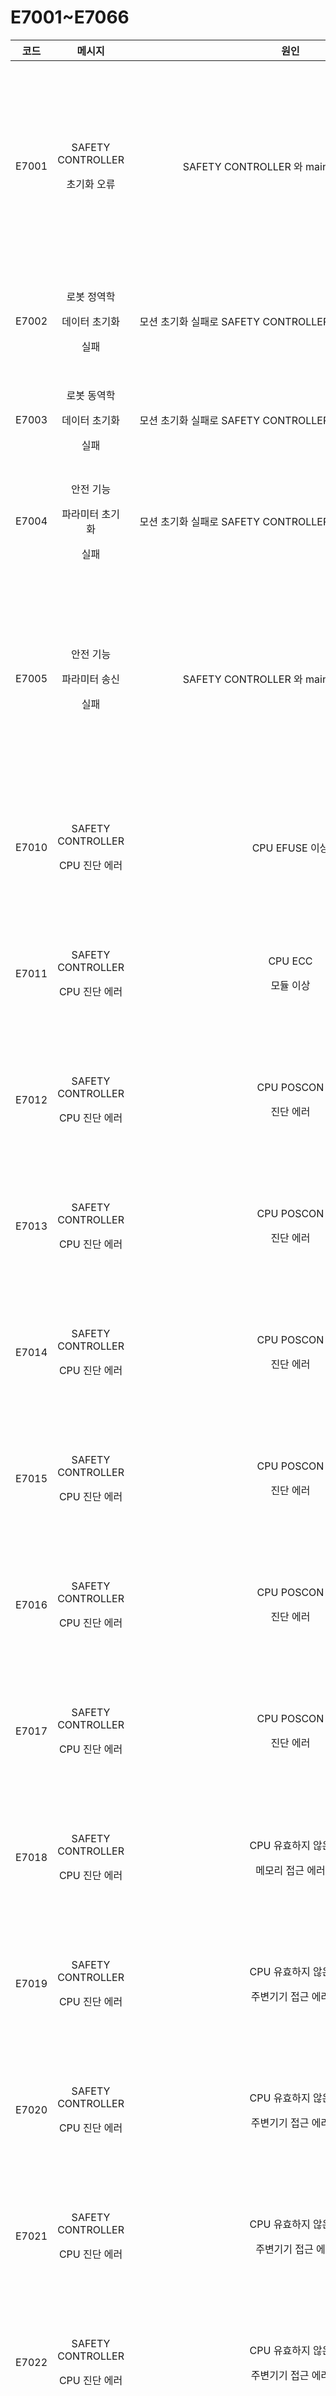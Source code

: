 ﻿# E7001\~E7066

| **코드** |                  **메시지**                  |                            **원인**                           | 　　　　**해결책**                                                                                                                                  |
| :----: | :---------------------------------------: | :---------------------------------------------------------: | -------------------------------------------------------------------------------------------------------------------------------------------- |
|  E7001 |   <p>SAFETY CONTROLLER </p><p>초기화 오류</p>  |             SAFETY CONTROLLER 와 main b/d간 통신 이상             | <ul><li>제어기를 재부팅하십시오.</li><li>SAFETY CONTROLLER 와 main b/d간의 통신 케이블을 확인하십시오.</li><li>문제가 지속되면 SAFETY CONTROLLER 보드를 교체하십시오.</li></ul>        |
|  E7002 |   <p>로봇 정역학 </p><p>데이터 초기화 </p><p>실패</p>  |         모션 초기화 실패로 SAFETY CONTROLLER 로의 데이터 송신을 실패함         | <ul><li>제어기를 재부팅하십시오.</li><li>문제가 지속되면 당사에 문의하십시오.</li></ul>                                                                                 |
|  E7003 |   <p>로봇 동역학 </p><p>데이터 초기화 </p><p>실패</p>  |         모션 초기화 실패로 SAFETY CONTROLLER 로의 데이터 송신을 실패함         | <ul><li>제어기를 재부팅하십시오.</li><li>문제가 지속되면 당사에 문의하십시오.</li></ul>                                                                                 |
|  E7004 |   <p>안전 기능 </p><p>파라미터 초기화 </p><p>실패</p>  |         모션 초기화 실패로 SAFETY CONTROLLER 로의 데이터 송신을 실패함         | <ul><li>제어기를 재부팅하십시오.</li><li>문제가 지속되면 당사에 문의하십시오.</li></ul>                                                                                 |
|  E7005 |   <p>안전 기능 </p><p>파라미터 송신 </p><p>실패</p>   |             SAFETY CONTROLLER 와 main b/d간 통신 이상             | <ul><li>제어기를 재부팅하십시오.</li><li>SAFETY CONTROLLER 와 main b/d간의 통신 케이블을 확인하십시오.</li><li>문제가 지속되면 SAFETY CONTROLLER 보드를 교체하십시오.</li></ul>        |
|  E7010 | <p>SAFETY CONTROLLER </p><p>CPU 진단 에러</p> |                         CPU EFUSE 이상                        | <ul><li>제어기를 재부팅하십시오.</li><li>문제가 지속되면 SAFETY CONTROLLER 보드를 교체하십시오.</li></ul>                                                               |
|  E7011 | <p>SAFETY CONTROLLER </p><p>CPU 진단 에러</p> |                 <p>CPU ECC </p><p>모듈 이상</p>                 | <ul><li>제어기를 재부팅하십시오.</li><li>문제가 지속되면 SAFETY CONTROLLER 보드를 교체하십시오.</li></ul>                                                               |
|  E7012 | <p>SAFETY CONTROLLER </p><p>CPU 진단 에러</p> |                <p>CPU POSCON </p><p>진단 에러</p>               | <ul><li>제어기를 재부팅하십시오.</li><li>문제가 지속되면 SAFETY CONTROLLER 보드를 교체하십시오.</li></ul>                                                               |
|  E7013 | <p>SAFETY CONTROLLER </p><p>CPU 진단 에러</p> |                <p>CPU POSCON </p><p>진단 에러</p>               | <ul><li>제어기를 재부팅하십시오.</li><li>문제가 지속되면 SAFETY CONTROLLER 보드를 교체하십시오.</li></ul>                                                               |
|  E7014 | <p>SAFETY CONTROLLER </p><p>CPU 진단 에러</p> |                <p>CPU POSCON </p><p>진단 에러</p>               | <ul><li>제어기를 재부팅하십시오.</li><li>문제가 지속되면 SAFETY CONTROLLER 보드를 교체하십시오.</li></ul>                                                               |
|  E7015 | <p>SAFETY CONTROLLER </p><p>CPU 진단 에러</p> |                <p>CPU POSCON </p><p>진단 에러</p>               | <ul><li>제어기를 재부팅하십시오.</li><li>문제가 지속되면 SAFETY CONTROLLER 보드를 교체하십시오.</li></ul>                                                               |
|  E7016 | <p>SAFETY CONTROLLER </p><p>CPU 진단 에러</p> |                <p>CPU POSCON </p><p>진단 에러</p>               | <ul><li>제어기를 재부팅하십시오.</li><li>문제가 지속되면 SAFETY CONTROLLER 보드를 교체하십시오.</li></ul>                                                               |
|  E7017 | <p>SAFETY CONTROLLER </p><p>CPU 진단 에러</p> |                <p>CPU POSCON </p><p>진단 에러</p>               | <ul><li>제어기를 재부팅하십시오.</li><li>문제가 지속되면 SAFETY CONTROLLER 보드를 교체하십시오.</li></ul>                                                               |
|  E7018 | <p>SAFETY CONTROLLER </p><p>CPU 진단 에러</p> |             <p>CPU 유효하지 않은 </p><p>메모리 접근 에러</p>             | <ul><li>제어기를 재부팅하십시오.</li><li>문제가 지속되면 SAFETY CONTROLLER 보드를 교체하십시오.</li></ul>                                                               |
|  E7019 | <p>SAFETY CONTROLLER </p><p>CPU 진단 에러</p> |             <p>CPU 유효하지 않은 </p><p>주변기기 접근 에러</p>            | <ul><li>제어기를 재부팅하십시오.</li><li>문제가 지속되면 SAFETY CONTROLLER 보드를 교체하십시오.</li></ul>                                                               |
|  E7020 | <p>SAFETY CONTROLLER </p><p>CPU 진단 에러</p> |             <p>CPU 유효하지 않은 </p><p>주변기기 접근 에러</p>            | <ul><li>제어기를 재부팅하십시오.</li><li>문제가 지속되면 SAFETY CONTROLLER 보드를 교체하십시오</li></ul>                                                                |
|  E7021 | <p>SAFETY CONTROLLER </p><p>CPU 진단 에러</p> |             <p>CPU 유효하지 않은 </p><p>주변기기 접근 에</p>             | <ul><li><input type="checkbox" checked>제어기를 재부팅하십시오.</li><li><input type="checkbox" checked>문제가 지속되면 SAFETY CONTROLLER 보드를 교체하십시오.</li></ul> |
|  E7022 | <p>SAFETY CONTROLLER </p><p>CPU 진단 에러</p> |             <p>CPU 유효하지 않은 </p><p>주변기기 접근 에러</p>            | <ul><li>제어기를 재부팅하십시오.</li><li>문제가 지속되면 SAFETY CONTROLLER 보드를 교체하십시오.</li></ul>                                                               |
|  E7022 | <p>SAFETY CONTROLLER </p><p>CPU 진단 에러</p> |             <p>CPU 유효하지 않은 </p><p>주변기기 접근 에러</p>            | <ul><li>제어기를 재부팅하십시오.</li><li>문제가 지속되면 SAFETY CONTROLLER 보드를 교체하십시오.</li></ul>                                                               |
|  E7023 | <p>SAFETY CONTROLLER </p><p>CPU 진단 에러</p> |             <p>CPU 유효하지 않은 </p><p>주변기기 접근 에러</p>            | <ul><li>제어기를 재부팅하십시오.</li><li>문제가 지속되면 SAFETY CONTROLLER 보드를 교체하십시오.</li></ul>                                                               |
|  E7024 | <p>SAFETY CONTROLLER </p><p>CPU 진단 에러</p> |             <p>CPU 유효하지 않은 </p><p>주변기기 접근 에러</p>            | <ul><li>제어기를 재부팅하십시오.</li><li>문제가 지속되면 SAFETY CONTROLLER 보드를 교체하십시오.</li></ul>                                                               |
|  E7025 | <p>SAFETY CONTROLLER </p><p>CPU 진단 에러</p> |             <p>CPU 유효하지 않은 </p><p>주변기기 접근 에러</p>            | <ul><li>제어기를 재부팅하십시오.</li><li>문제가 지속되면 SAFETY CONTROLLER 보드를 교체하십시오.</li></ul>                                                               |
|  E7026 | <p>SAFETY CONTROLLER </p><p>CPU 진단 에러</p> |            <p>CPU REG1 ADC</p><p> RAM 패리티 에러</p>            | <ul><li>제어기를 재부팅하십시오.</li><li>문제가 지속되면 SAFETY CONTROLLER 보드를 교체하십시오.</li></ul>                                                               |
|  E7027 | <p>SAFETY CONTROLLER </p><p>CPU 진단 에러</p> |            <p>CPU REG2 ADC </p><p>RAM 패리티 에러</p>            | <ul><li>제어기를 재부팅하십시오.</li><li>문제가 지속되면 SAFETY CONTROLLER 보드를 교체하십시오.</li></ul>                                                               |
|  E7028 | <p>SAFETY CONTROLLER </p><p>CPU 진단 에러</p> | <p>CPU SPI1 MIBSPI ANALOG</p><p>LOOPBACK </p><p>TEST 에러</p> | <ul><li>제어기를 재부팅하십시오.</li><li>문제가 지속되면 SAFETY CONTROLLER 보드를 교체하십시오.</li></ul>                                                               |
|  E7029 | <p>SAFETY CONTROLLER </p><p>CPU 진단 에러</p> |           CPU SPI1 MIBSPI ECC\_TEST\_MODE\_1BIT 에러          | <ul><li>제어기를 재부팅하십시오.</li><li>문제가 지속되면 SAFETY CONTROLLER 보드를 교체하십시오.</li></ul>                                                               |
|  E7030 | <p>SAFETY CONTROLLER </p><p>CPU 진단 에러</p> |           CPU SPI1 MIBSPI ECC\_TEST\_MODE\_1BIT 에러          | <ul><li>제어기를 재부팅하십시오.</li><li>문제가 지속되면 SAFETY CONTROLLER 보드를 교체하십시오.</li></ul>                                                               |
|  E7031 | <p>SAFETY CONTROLLER </p><p>CPU 진단 에러</p> |   ERR\_SPI1\_MIBSPI\_ECC\_TEST\_MODE\_1BIT\_FAULT\_INJECT   | <ul><li>제어기를 재부팅하십시오.</li><li>문제가 지속되면 SAFETY CONTROLLER 보드를 교체하십시오.</li></ul>                                                               |
|  E7032 | <p>SAFETY CONTROLLER </p><p>CPU 진단 에러</p> |   ERR\_SPI1\_MIBSPI\_ECC\_TEST\_MODE\_2BIT\_FAULT\_INJECT   | <ul><li>제어기를 재부팅하십시오.</li><li>문제가 지속되면 SAFETY CONTROLLER 보드를 교체하십시오.</li></ul>                                                               |
|  E7033 | <p>SAFETY CONTROLLER </p><p>CPU 진단 에러</p> |                   ERR\_VIM\_SOFTWARE\_TEST                  | <ul><li>제어기를 재부팅하십시오.</li><li>문제가 지속되면 SAFETY CONTROLLER 보드를 교체하십시오.</li></ul>                                                               |
|  E7034 | <p>SAFETY CONTROLLER </p><p>CPU 진단 에러</p> |              ERR\_DCAN1\_ECC\_TEST\_MODE\_1BIT              | <ul><li>제어기를 재부팅하십시오.</li><li>문제가 지속되면 SAFETY CONTROLLER 보드를 교체하십시오.</li></ul>                                                               |
|  E7035 | <p>SAFETY CONTROLLER C</p><p>PU 진단 에러</p> |              ERR\_DCAN2\_ECC\_TEST\_MODE\_1BIT              | <ul><li>제어기를 재부팅하십시오.</li><li>문제가 지속되면 SAFETY CONTROLLER 보드를 교체하십시오.</li></ul>                                                               |
|  E7036 | <p>SAFETY CONTROLLER </p><p>CPU 진단 에러</p> |              ERR\_DCAN1\_ECC\_TEST\_MODE\_2BIT              | <ul><li>제어기를 재부팅하십시오.</li><li>문제가 지속되면 SAFETY CONTROLLER 보드를 교체하십시오.</li></ul>                                                               |
|  E7037 | <p>SAFETY CONTROLLER </p><p>CPU 진단 에러</p> |              ERR\_DCAN2\_ECC\_TEST\_MODE\_2BIT              | <ul><li>제어기를 재부팅하십시오.</li><li>문제가 지속되면 SAFETY CONTROLLER 보드를 교체하십시오.</li></ul>                                                               |
|  E7038 | <p>SAFETY CONTROLLER </p><p>CPU 진단 에러</p> |       ERR\_DCAN1\_ECC\_TEST\_MODE\_1BIT\_FAULT\_INJECT      | <ul><li>제어기를 재부팅하십시오.</li><li>문제가 지속되면 SAFETY CONTROLLER 보드를 교체하십시오.</li></ul>                                                               |
|  E7039 | <p>SAFETY CONTROLLER </p><p>CPU 진단 에러</p> |       ERR\_DCAN1\_ECC\_TEST\_MODE\_2BIT\_FAULT\_INJECT      | <ul><li>제어기를 재부팅하십시오.</li><li>문제가 지속되면 SAFETY CONTROLLER 보드를 교체하십시오.</li></ul>                                                               |
|  E7040 | <p>SAFETY CONTROLLER </p><p>CPU 진단 에러</p> |       ERR\_DCAN2\_ECC\_TEST\_MODE\_1BIT\_FAULT\_INJECT      | <ul><li>제어기를 재부팅하십시오.</li><li>문제가 지속되면 SAFETY CONTROLLER 보드를 교체하십시오.</li></ul>                                                               |
|  E7041 | <p>SAFETY CONTROLLER </p><p>CPU 진단 에러</p> |       ERR\_DCAN2\_ECC\_TEST\_MODE\_2BIT\_FAULT\_INJECT      | <ul><li>제어기를 재부팅하십시오.</li><li>문제가 지속되면 SAFETY CONTROLLER 보드를 교체하십시오.</li></ul>                                                               |
|  E7042 | <p>SAFETY CONTROLLER </p><p>CPU 진단 에러</p> |              ERR\_FLASH\_ECC\_TEST\_MODE\_1BIT              | <ul><li>제어기를 재부팅하십시오.</li><li>문제가 지속되면 SAFETY CONTROLLER 보드를 교체하십시오.</li></ul>                                                               |
|  E7043 | <p>SAFETY CONTROLLER </p><p>CPU 진단 에러</p> |              ERR\_FLASH\_ECC\_TEST\_MODE\_2BIT              | <ul><li>제어기를 재부팅하십시오.</li><li>문제가 지속되면 SAFETY CONTROLLER 보드를 교체하십시오.</li></ul>                                                               |
|  E7044 | <p>SAFETY CONTROLLER </p><p>CPU 진단 에러</p> |             ERR\_SRAM\_ECC\_ERROR\_FORCING\_1BIT            | <ul><li>제어기를 재부팅하십시오.</li><li>문제가 지속되면 SAFETY CONTROLLER 보드를 교체하십시오.</li></ul>                                                               |
|  E7045 | <p>SAFETY CONTROLLER </p><p>CPU 진단 에러</p> |             ERR\_SRAM\_ECC\_ERROR\_FORCING\_2BIT            | <ul><li>제어기를 재부팅하십시오.</li><li>문제가 지속되면 SAFETY CONTROLLER 보드를 교체하십시오.</li></ul>                                                               |
|  E7046 | <p>SAFETY CONTROLLER </p><p>CPU 진단 에러</p> |               ERR\_ALL1PORTMEM\_PBIST\_EXECUTE              | <ul><li>제어기를 재부팅하십시오.</li><li>문제가 지속되면 SAFETY CONTROLLER 보드를 교체하십시오.</li></ul>                                                               |
|  E7047 | <p>SAFETY CONTROLLER </p><p>CPU 진단 에러</p> |               ERR\_ALL2PORTMEM\_PBIST\_EXECUTE              | <ul><li>제어기를 재부팅하십시오.</li><li>문제가 지속되면 SAFETY CONTROLLER 보드를 교체하십시오.</li></ul>                                                               |
|  E7048 | <p>SAFETY CONTROLLER </p><p>CPU 진단 에러</p> |                ERR\_ALLROMMEM\_PBIST\_EXECUTE               | <ul><li>제어기를 재부팅하십시오.</li><li>문제가 지속되면 SAFETY CONTROLLER 보드를 교체하십시오.</li></ul>                                                               |
|  E7049 | <p>SAFETY CONTROLLER </p><p>CPU 진단 에러</p> |               ERR\_CCMR5F\_CPUCOMP\_SELF\_TEST              | <ul><li>제어기를 재부팅하십시오.</li><li>문제가 지속되면 SAFETY CONTROLLER 보드를 교체하십시오.</li></ul>                                                               |
|  E7050 | <p>SAFETY CONTROLLER </p><p>CPU 진단 에러</p> |       ERR\_CCMR5F\_CPUCOMP\_SELF\_TEST\_ERROR\_FORCING      | <ul><li>제어기를 재부팅하십시오.</li><li>문제가 지속되면 SAFETY CONTROLLER 보드를 교체하십시오.</li></ul>                                                               |
|  E7051 | <p>SAFETY CONTROLLER </p><p>CPU 진단 에러</p> |          ERR\_CCMR5F\_CPUCOMP\_ERROR\_FORCING\_TEST         | <ul><li>제어기를 재부팅하십시오.</li><li>문제가 지속되면 SAFETY CONTROLLER 보드를 교체하십시오.</li></ul>                                                               |
|  E7052 | <p>SAFETY CONTROLLER </p><p>CPU 진단 에러</p> |               ERR\_CCMR5F\_VIMCOMP\_SELF\_TEST              | <ul><li>제어기를 재부팅하십시오.</li><li>문제가 지속되면 SAFETY CONTROLLER 보드를 교체하십시오.</li></ul>                                                               |
|  E7053 | <p>SAFETY CONTROLLER </p><p>CPU 진단 에러</p> |       ERR\_CCMR5F\_VIMCOMP\_SELF\_TEST\_ERROR\_FORCING      | <ul><li>제어기를 재부팅하십시오.</li><li>문제가 지속되면 SAFETY CONTROLLER 보드를 교체하십시오.</li></ul>                                                               |
|  E7054 | <p>SAFETY CONTROLLER </p><p>CPU 진단 에러</p> |          ERR\_CCMR5F\_VIMCOMP\_ERROR\_FORCING\_TEST         | <ul><li>제어기를 재부팅하십시오.</li><li>문제가 지속되면 SAFETY CONTROLLER 보드를 교체하십시오.</li></ul>                                                               |
|  E7055 | <p>SAFETY CONTROLLER </p><p>CPU 진단 에러</p> |               ERR\_CCMR5F\_PDCOMP\_SELF\_TEST               | <ul><li>제어기를 재부팅하십시오.</li><li>문제가 지속되면 SAFETY CONTROLLER 보드를 교체하십시오.</li></ul>                                                               |
|  E7056 | <p>SAFETY CONTROLLER </p><p>CPU 진단 에러</p> |       ERR\_CCMR5F\_PDCOMP\_SELF\_TEST\_ERROR\_FORCING       | <ul><li>제어기를 재부팅하십시오.</li><li>문제가 지속되면 SAFETY CONTROLLER 보드를 교체하십시오.</li></ul>                                                               |
|  E7057 | <p>SAFETY CONTROLLER </p><p>CPU 진단 에러</p> |          ERR\_CCMR5F\_PDCOMP\_ERROR\_FORCING\_TEST          | <ul><li>제어기를 재부팅하십시오.</li><li>문제가 지속되면 SAFETY CONTROLLER 보드를 교체하십시오.</li></ul>                                                               |
|  E7058 | <p>SAFETY CONTROLLER </p><p>CPU 진단 에러</p> |               ERR\_CCMR5F\_INMCOMP\_SELF\_TEST              | <ul><li>제어기를 재부팅하십시오.</li><li>문제가 지속되면 SAFETY CONTROLLER 보드를 교체하십시오.</li></ul>                                                               |
|  E7059 | <p>SAFETY CONTROLLER </p><p>CPU 진단 에러</p> |       ERR\_CCMR5F\_INMCOMP\_SELF\_TEST\_ERROR\_FORCING      | <ul><li>제어기를 재부팅하십시오.</li><li>문제가 지속되면 SAFETY CONTROLLER 보드를 교체하십시오.</li></ul>                                                               |
|  E7060 | <p>SAFETY CONTROLLER </p><p>CPU 진단 에러</p> |          ERR\_CCMR5F\_INMCOMP\_ERROR\_FORCING\_TEST         | <ul><li>제어기를 재부팅하십시오.</li><li>문제가 지속되면 SAFETY CONTROLLER 보드를 교체하십시오.</li></ul>                                                               |
|  E7061 | <p>SAFETY CONTROLLER</p><p> CPU 진단 에러</p> |  ERR\_CCMR5F\_CPUCOMP\_ERROR\_FORCING\_TEST\_FAULT\_INJECT  | <ul><li>제어기를 재부팅하십시오.</li><li>문제가 지속되면 SAFETY CONTROLLER 보드를 교체하십시오.</li></ul>                                                               |
|  E7062 | <p>SAFETY CONTROLLER </p><p>CPU 진단 에러</p> |  ERR\_CCMR5F\_VIMCOMP\_ERROR\_FORCING\_TEST\_FAULT\_INJECT  | <ul><li>제어기를 재부팅하십시오.</li><li>문제가 지속되면 SAFETY CONTROLLER 보드를 교체하십시오.</li></ul>                                                               |
|  E7063 | <p>SAFETY CONTROLLER </p><p>CPU 진단 에러</p> |   ERR\_CCMR5F\_PDCOMP\_ERROR\_FORCING\_TEST\_FAULT\_INJECT  | <ul><li>제어기를 재부팅하십시오.</li><li>문제가 지속되면 SAFETY CONTROLLER 보드를 교체하십시오.</li></ul>                                                               |
|  E7064 | <p>SAFETY CONTROLLER </p><p>CPU 진단 에러</p> |  ERR\_CCMR5F\_INMCOMP\_ERROR\_FORCING\_TEST\_FAULT\_INJECT  | <ul><li>제어기를 재부팅하십시오.</li><li>문제가 지속되면 SAFETY CONTROLLER 보드를 교체하십시오.</li></ul>                                                               |
|  E7065 | <p>SAFETY CONTROLLER </p><p>CPU 진단 에러</p> |               RAM 진단 에러(ERR\_RAM\_MARCH\_TEST)              | <ul><li>제어기를 재부팅하십시오.</li><li>문제가 지속되면 SAFETY CONTROLLER 보드를 교체하십시오.</li></ul>                                                               |
|  E7066 | <p>SAFETY CONTROLLER </p><p>CPU 진단 에러</p> |       Flash영역의 프로그램 코드의 CRC가 맞지 않습니다.(ERR\_CRC\_TEST)       | <ul><li>제어기를 재부팅하십시오.</li><li>문제가 지속되면 SAFETY CONTROLLER 보드를 교체하십시오.</li></ul>                                                               |
